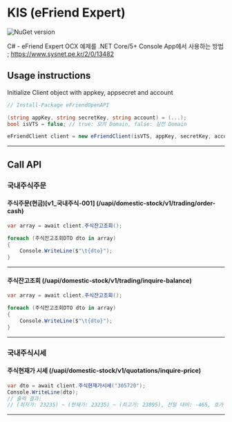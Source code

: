 # KIS (eFriend Expert)

![NuGet version](https://img.shields.io/nuget/v/eFriendOpenAPI)

C# - eFriend Expert OCX 예제를 .NET Core/5+ Console App에서 사용하는 방법
; https://www.sysnet.pe.kr/2/0/13482

## Usage instructions
Initialize Client object with appkey, appsecret and account

``` cs
// Install-Package eFriendOpenAPI

(string appKey, string secretKey, string account) = (...);
bool isVTS = false; // true: 모의 Domain, false: 실전 Domain

eFriendClient client = new eFriendClient(isVTS, appKey, secretKey, account);
```
***

## Call API

### 국내주식주문

#### 주식주문(현금)[v1_국내주식-001] (/uapi/domestic-stock/v1/trading/order-cash)

``` cs
var array = await client.주식잔고조회();

foreach (주식잔고조회DTO dto in array)
{
    Console.WriteLine($"\t{dto}");
}
```
***

#### 주식잔고조회 (/uapi/domestic-stock/v1/trading/inquire-balance)

``` cs
var array = await client.주식잔고조회();

foreach (주식잔고조회DTO dto in array)
{
    Console.WriteLine($"\t{dto}");
}
```
***

### 국내주식시세
#### 주식현재가 시세 (/uapi/domestic-stock/v1/quotations/inquire-price)
``` cs
var dto = await client.주식현재가시세("305720");
Console.WriteLine(dto);
// 출력 결과:
// (최저가: 23235) ~ (현재가: 23235) ~ (최고가: 23895), 전일 대비: -465, 호가 단위: 5, (305720, ETF)
```
***